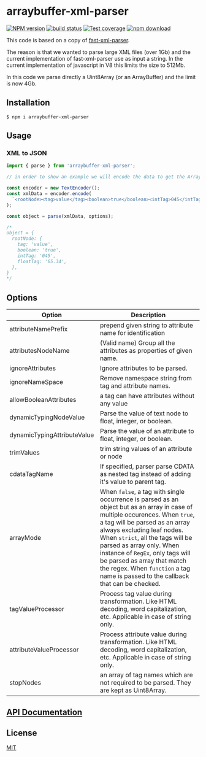 # arraybuffer-xml-parser

[![NPM version][npm-image]][npm-url]
[![build status][ci-image]][ci-url]
[![Test coverage][codecov-image]][codecov-url]
[![npm download][download-image]][download-url]

This code is based on a copy of [fast-xml-parser](https://www.npmjs.com/package/fast-xml-parser).

The reason is that we wanted to parse large XML files (over 1Gb) and the current implementation of fast-xml-parser use as input a string. In the current implementation of javascript in V8 this limits the size to 512Mb.

In this code we parse directly a Uint8Array (or an ArrayBuffer) and the limit is now 4Gb.

## Installation

`$ npm i arraybuffer-xml-parser`

## Usage

### XML to JSON

```js
import { parse } from 'arraybuffer-xml-parser';

// in order to show an example we will encode the data to get the ArrayBuffer.

const encoder = new TextEncoder();
const xmlData = encoder.encode(
  `<rootNode><tag>value</tag><boolean>true</boolean><intTag>045</intTag><floatTag>65.34</floatTag></rootNode>`,
);

const object = parse(xmlData, options);

/*
object = {
  rootNode: {
    tag: 'value',
    boolean: 'true',
    intTag: '045',
    floatTag: '65.34',
  },
}
*/
```

## Options

| Option                      | Description                                                                                                                                                                                                                                                                                                                                                                                                        |
| --------------------------- | ------------------------------------------------------------------------------------------------------------------------------------------------------------------------------------------------------------------------------------------------------------------------------------------------------------------------------------------------------------------------------------------------------------------ |
| attributeNamePrefix         | prepend given string to attribute name for identification                                                                                                                                                                                                                                                                                                                                                          |
| attributesNodeName          | (Valid name) Group all the attributes as properties of given name.                                                                                                                                                                                                                                                                                                                                                 |
| ignoreAttributes            | Ignore attributes to be parsed.                                                                                                                                                                                                                                                                                                                                                                                    |
| ignoreNameSpace             | Remove namespace string from tag and attribute names.                                                                                                                                                                                                                                                                                                                                                              |
| allowBooleanAttributes      | a tag can have attributes without any value                                                                                                                                                                                                                                                                                                                                                                        |
| dynamicTypingNodeValue      | Parse the value of text node to float, integer, or boolean.                                                                                                                                                                                                                                                                                                                                                        |
| dynamicTypingAttributeValue | Parse the value of an attribute to float, integer, or boolean.                                                                                                                                                                                                                                                                                                                                                     |
| trimValues                  | trim string values of an attribute or node                                                                                                                                                                                                                                                                                                                                                                         |
| cdataTagName                | If specified, parser parse CDATA as nested tag instead of adding it's value to parent tag.                                                                                                                                                                                                                                                                                                                         |
| arrayMode                   | When `false`, a tag with single occurrence is parsed as an object but as an array in case of multiple occurences. When `true`, a tag will be parsed as an array always excluding leaf nodes. When `strict`, all the tags will be parsed as array only. When instance of `RegEx`, only tags will be parsed as array that match the regex. When `function` a tag name is passed to the callback that can be checked. |
| tagValueProcessor           | Process tag value during transformation. Like HTML decoding, word capitalization, etc. Applicable in case of string only.                                                                                                                                                                                                                                                                                          |
| attributeValueProcessor     | Process attribute value during transformation. Like HTML decoding, word capitalization, etc. Applicable in case of string only.                                                                                                                                                                                                                                                                                    |
| stopNodes                   | an array of tag names which are not required to be parsed. They are kept as Uint8Array.                                                                                                                                                                                                                                                                                                                            |

## [API Documentation](https://cheminfo.github.io/arraybuffer-xml-parser/)

## License

[MIT](./LICENSE)

[npm-image]: https://img.shields.io/npm/v/arraybuffer-xml-parser.svg
[npm-url]: https://www.npmjs.com/package/arraybuffer-xml-parser
[ci-image]: https://github.com/cheminfo/arraybuffer-xml-parser/workflows/Node.js%20CI/badge.svg?branch=main
[ci-url]: https://github.com/cheminfo/arraybuffer-xml-parser/actions?query=workflow%3A%22Node.js+CI%22
[codecov-image]: https://img.shields.io/codecov/c/github/cheminfo/arraybuffer-xml-parser.svg
[codecov-url]: https://codecov.io/gh/cheminfo/arraybuffer-xml-parser
[download-image]: https://img.shields.io/npm/dm/arraybuffer-xml-parser.svg
[download-url]: https://www.npmjs.com/package/arraybuffer-xml-parser
